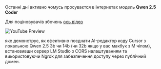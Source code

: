 <!--
date: 2024-11-17T00:58:15
-->

Останні дні активно чомусь просуваєтся в інтернетах модель **Qwen 2.5 Coder**

Для поціновувачів збочень  [ось відео](https://www.youtube.com/watch?v=Q_sy45XggeM)

![YouTube Preview](https://img.youtube.com/vi/Q_sy45XggeM/mqdefault.jpg)

 яке демонструє, як ефективно поєднати AI-редактор коду Cursor з локальною Qwen 2.5 3b чи 14b (чи 32b якщо у вас макбук з M чіпом), встановивши сервер LM Studio  з CORS налаштуванням та використовуючи Ngrok для забезпечення доступу через публічний домен.